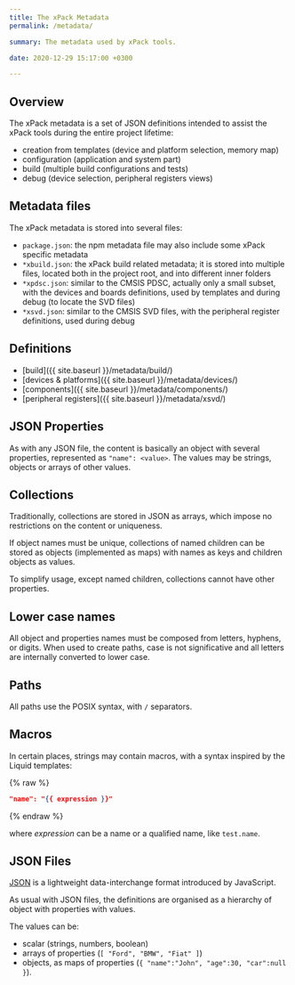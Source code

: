 ```yaml
---
title: The xPack Metadata
permalink: /metadata/

summary: The metadata used by xPack tools.

date: 2020-12-29 15:17:00 +0300

---
```


## Overview

The xPack metadata is a set of JSON definitions intended to assist
the xPack tools during the entire project lifetime:

- creation from templates (device and platform selection, memory map)
- configuration (application and system part)
- build (multiple build configurations and tests)
- debug (device selection, peripheral registers views)

## Metadata files

The xPack metadata is stored into several files:

- `package.json`: the npm metadata file may also include some
  xPack specific metadata
- `*xbuild.json`: the xPack build related metadata; it is stored into
  multiple files, located both in the project root, and into
  different inner folders
- `*xpdsc.json`: similar to the CMSIS PDSC, actually only a small subset,
  with the devices and boards definitions, used by templates and during
  debug (to locate the SVD files)
- `*xsvd.json`: similar to the CMSIS SVD files, with the
  peripheral register definitions, used during debug

## Definitions

- [build]({{ site.baseurl }}/metadata/build/)
- [devices & platforms]({{ site.baseurl }}/metadata/devices/)
- [components]({{ site.baseurl }}/metadata/components/)
- [peripheral registers]({{ site.baseurl }}/metadata/xsvd/)

## JSON Properties

As with any JSON file, the content is basically an object with
several properties, represented as `"name": <value>`. The values
may be strings, objects or arrays of other values.

## Collections

Traditionally, collections are stored in JSON as arrays, which
impose no restrictions on the content or uniqueness.

If object names must be unique, collections of named children can
be stored as objects (implemented as maps) with names as keys and
children objects as values.

To simplify usage, except named children, collections cannot have
other properties.

## Lower case names

All object and properties names must be composed from letters, hyphens,
or digits.
When used to create paths, case is not significative and all
letters are internally converted to lower case.

## Paths

All paths use the POSIX syntax, with `/` separators.

## Macros

In certain places, strings may contain macros, with a syntax inspired by
the Liquid templates:

{% raw %}
```json
"name": "{{ expression }}"
```
{% endraw %}

where _expression_ can be a name or a qualified name, like `test.name`.

## JSON Files

[JSON](https://www.json.org/json-en.html) is a lightweight data-interchange
format introduced by JavaScript.

As usual with JSON files, the definitions are organised as a hierarchy of
object with properties with values.

The values can be:

- scalar (strings, numbers, boolean)
- arrays of properties (`[ "Ford", "BMW", "Fiat" ]`)
- objects, as maps of properties
  (`{ "name":"John", "age":30, "car":null }`).
